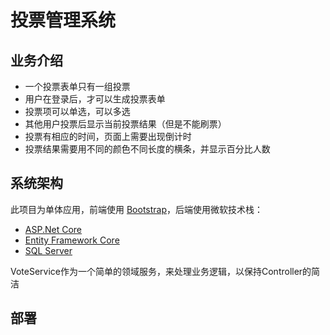 # 投票管理系统





## 业务介绍

* 一个投票表单只有一组投票
* 用户在登录后，才可以生成投票表单
* 投票项可以单选，可以多选
* 其他用户投票后显示当前投票结果（但是不能刷票）
* 投票有相应的时间，页面上需要出现倒计时
* 投票结果需要用不同的颜色不同长度的横条，并显示百分比人数

## 系统架构

此项目为单体应用，前端使用 [Bootstrap](https://getbootstrap.com/)，后端使用微软技术栈：

* [ASP.Net Core](https://docs.microsoft.com/zh-cn/aspnet/core)
* [Entity Framework Core](https://docs.microsoft.com/zh-cn/ef/)
* [SQL Server](https://docs.microsoft.com/zh-cn/sql/sql-server/)

VoteService作为一个简单的领域服务，来处理业务逻辑，以保持Controller的简洁

## 部署